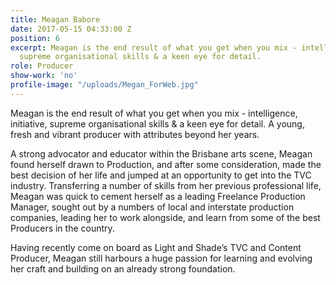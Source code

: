 ```yaml
---
title: Meagan Babore
date: 2017-05-15 04:33:00 Z
position: 6
excerpt: Meagan is the end result of what you get when you mix - intelligence, initiative,
  supreme organisational skills & a keen eye for detail.
role: Producer
show-work: 'no'
profile-image: "/uploads/Megan_ForWeb.jpg"
---
```


Meagan is the end result of what you get when you mix - intelligence, initiative, supreme organisational skills & a keen eye for detail. A young, fresh and vibrant producer with attributes beyond her years.

A strong advocator and educator within the Brisbane arts scene, Meagan found herself drawn to Production, and after some consideration, made the best decision of her life and jumped at an opportunity to get into the TVC industry. Transferring a number of skills from her previous professional  life, Meagan was quick to cement herself as a leading Freelance Production Manager, sought out by a numbers of local and interstate production companies, leading her to work alongside, and learn from some of the best Producers in the country.

Having recently come on board as Light and Shade’s TVC and Content Producer, Meagan still harbours a huge passion for learning and evolving her craft and building on an already strong foundation.